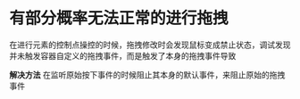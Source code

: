 # 有部分概率无法正常的进行拖拽
在进行元素的控制点操控的时候，拖拽修改时会发现鼠标变成禁止状态，调试发现并未触发容器自定义的拖拽事件，而是触发了本身的拖拽事件导致

**解决方法**
在监听原始按下事件的时候阻止其本身的默认事件，来阻止原始的拖拽事件